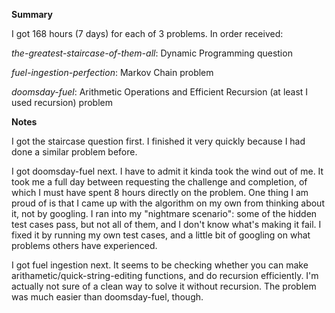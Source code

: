 **Summary**

I got 168 hours (7 days) for each of 3 problems. In order received:

*the-greatest-staircase-of-them-all*: Dynamic Programming question

*fuel-ingestion-perfection*: Markov Chain problem

*doomsday-fuel*: Arithmetic Operations and Efficient Recursion (at least I used recursion) problem 

**Notes**

I got the staircase question first. I finished it very quickly because I had done a similar problem before. 

I got doomsday-fuel next. I have to admit it kinda took the wind out of me. It took me a full day between requesting the challenge and completion, of which I must have spent 8 hours directly on the problem. One thing I am proud of is that I came up with the algorithm on my own from thinking about it, not by googling. I ran into my "nightmare scenario": some of the hidden test cases pass, but not all of them, and I don't know what's making it fail. I fixed it by running my own test cases, and a little bit of googling on what problems others have experienced. 

I got fuel ingestion next. It seems to be checking whether you can make arithametic/quick-string-editing functions, and do recursion efficiently. I'm actually not sure of a clean way to solve it without recursion. The problem was much easier than doomsday-fuel, though.
